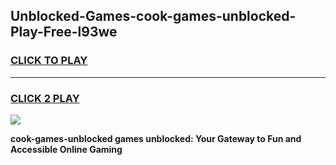
## Unblocked-Games-cook-games-unblocked-Play-Free-l93we
<h3>
<a href="https://premium76.site?title=cook-games-unblocked&ref=10A">CLICK TO PLAY</a></h3>
<hr>

<h3>
<a href="https://premium76.site?title=cook-games-unblocked&ref=10A">CLICK 2 PLAY</a>
  
</h3>

<a href="https://premium76.site?title=cook-games-unblocked&ref=10A"><img src="https://clearcache.store/games.png"></a>


**cook-games-unblocked games unblocked: Your Gateway to Fun and Accessible Online Gaming**
